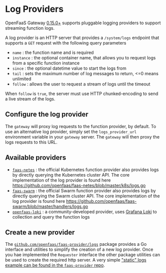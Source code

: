 # Log Providers

OpenFaaS Gateway [0.15.0+](https://github.com/openfaas/faas/releases/tag/0.15.0) supports pluggable logging providers to support streaming function logs.

A log provider is an HTTP server that provides a `/system/logs` endpoint that supports a `GET` request with the following query parameters

* `name` : the function name and is required
* `instance` : the optional container name, that allows you to request logs from a specific function instance
* `since` : the optional datetime value to start the logs from
* `tail` : sets the maximum number of log messages to return, <=0 means unlimited
* `follow` : allows the user to request a stream of logs until the timeout

When `follow` is `true`, the server must use HTTP chunked-encoding to send a live stream of the logs.

## Configure the log provider
The `gateway` will proxy log requests to the function provider, by default. To use an alternative log provider, simply set the `logs_provider_url` environment variable in your `gateway` server.  The `gateway` will then proxy the logs requests to this URL.

## Available providers

* [`faas-netes`](https://github.com/openfaas/faas-netes) : the official Kubernetes function provider also provides logs by directly querying the Kubernetes cluster API. The core implementation of the log provider is found here https://github.com/openfaas/faas-netes/blob/master/k8s/logs.go
* [`faas-swarm`](https://github.com/openfaas/faas-swarm) : the official Swarm function provider also provides logs by directly querying the Swarm cluster API. The core implementation of the log provider is found here https://github.com/openfaas/faas-swarm/blob/master/handlers/logs.go
* [`openfaas-loki`](https://github.com/LucasRoesler/openfaas-loki) : a community-developed provider, uses [Grafana Loki](https://github.com/grafana/loki) to collection and query the function logs

## Create a new provider

The [`github.com/openfaas/faas-provider/logs`](https://github.com/openfaas/faas-provider/tree/master/logs) package provides a Go interface and utilities to simplify the creation of a new log provider.  Once you hae implemented the `Requester` interface the other package utilities can be used to create the required http server. A very simple ["static" logs example can be found in the `faas-provider` repo](https://github.com/openfaas/faas-provider/tree/master/logs/example).
